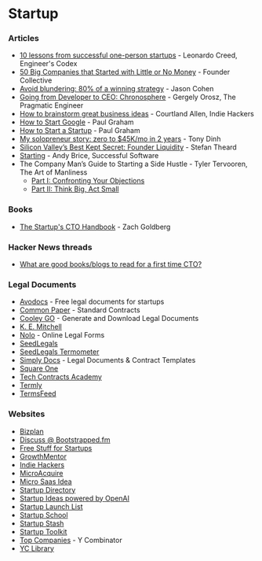 # Startup

### Articles

* [10 lessons from successful one-person startups](https://engineercodex.substack.com/p/10-lessons-from-software-side-ventures) - Leonardo Creed, Engineer's Codex
* [50 Big Companies that Started with Little or No Money](https://foundercollective.medium.com/50-big-companies-that-started-with-little-or-no-money-4ef1b68aac25) - Founder Collective
* [Avoid blundering: 80% of a winning strategy](https://longform.asmartbear.com/avoid-blundering/) - Jason Cohen
* [Going from Developer to CEO: Chronosphere](https://blog.pragmaticengineer.com/chronosphere/) - Gergely Orosz, The Pragmatic Engineer
* [How to brainstorm great business ideas](https://www.indiehackers.com/post/how-to-brainstorm-great-business-ideas-ab51c3d51c) - Courtland Allen, Indie Hackers
* [How to Start Google](https://paulgraham.com/google.html) - Paul Graham
* [How to Start a Startup](https://paulgraham.com/start.html) - Paul Graham
* [My solopreneur story: zero to $45K/mo in 2 years](https://news.tonydinh.com/p/my-solopreneur-story-zero-to-45kmo) - Tony Dinh
* [Silicon Valley’s Best Kept Secret: Founder Liquidity](https://www.stefantheard.com/silicon-valleys-best-kept-secret-founder-liquidity/) - Stefan Theard
* [Starting](https://successfulsoftware.net/starting-a-microisv/) - Andy Brice, Successful Software
* The Company Man’s Guide to Starting a Side Hustle - Tyler Tervooren, The Art of Manliness
  * [Part I: Confronting Your Objections](https://www.artofmanliness.com/career-wealth/career/the-company-mans-guide-to-starting-a-side-hustle-part-i-confronting-your-objections/)
  * [Part II: Think Big, Act Small](https://www.artofmanliness.com/career-wealth/career/the-company-mans-guide-to-starting-a-side-hustle-part-ii-think-big-act-small/)

### Books

* [The Startup's CTO Handbook](https://github.com/ZachGoldberg/Startup-CTO-Handbook) - Zach Goldberg

### Hacker News threads

* [What are good books/blogs to read for a first time CTO?](https://news.ycombinator.com/item?id=38803092)

### Legal Documents

* [Avodocs](https://www.avodocs.com/) - Free legal documents for startups
* [Common Paper](https://commonpaper.com/standards/) - Standard Contracts
* [Cooley GO](https://www.cooleygo.com/documents/) - Generate and Download Legal Documents
* [K. E. Mitchell](https://projects.kemitchell.com/)
* [Nolo](https://store.nolo.com/products/online-legal-forms) - Online Legal Forms
* [SeedLegals](https://seedlegals.com/)
* [SeedLegals Termometer](https://seedlegals.com/termometer/)
* [Simply Docs](https://simply-docs.co.uk/) - Legal Documents & Contract Templates
* [Square One](https://squareoneforms.com/)
* [Tech Contracts Academy](https://www.techcontracts.com/contracts/)
* [Termly](https://termly.io/)
* [TermsFeed](https://www.termsfeed.com/)

### Websites

* [Bizplan](https://www.bizplan.com/)
* [Discuss @ Bootstrapped.fm](https://discuss.bootstrapped.fm/)
* [Free Stuff for Startups](https://www.producthunt.com/@hnshah/collections/free-stuff-for-startups)
* [GrowthMentor](https://www.growthmentor.com/)
* [Indie Hackers](https://www.indiehackers.com/)
* [MicroAcquire](https://microacquire.com/)
* [Micro Saas Idea](https://microsaasidea.substack.com/)
* [Startup Directory](https://www.eggradients.com/startup-directory)
* [Startup Ideas powered by OpenAI](https://ideasai.com/)
* [Startup Launch List](https://startuplaunchlist.com/)
* [Startup School](https://www.startupschool.org)
* [Startup Stash](https://startupstash.com/)
* [Startup Toolkit](https://startuptoolkit.info)
* [Top Companies](https://www.ycombinator.com/topcompanies) - Y Combinator
* [YC Library](https://www.ycombinator.com/library)
